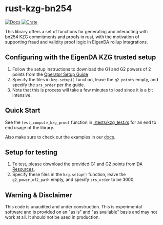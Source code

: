 # rust-kzg-bn254

[![Docs](https://docs.rs/rust-kzg-bn254/badge.svg)](https://docs.rs/rust-kzg-bn254/latest/rust_kzg_bn254/)
[![Crate](https://img.shields.io/crates/v/rust-kzg-bn254.svg)](https://crates.io/crates/rust-kzg-bn254)

This library offers a set of functions for generating and interacting with bn254 KZG commitments and proofs in rust, with the motivation of supporting fraud and validity proof logic in EigenDA rollup integrations.

## Configuring with the EigenDA KZG trusted setup

1. Follow the setup instructions to download the G1 and G2 powers of 2 points from the [Operator Setup Guide](https://github.com/Layr-Labs/eigenda-operator-setup)
2. Specify the files in `kzg.setup()` function, leave the `g2_points` empty, and specify the `srs_order` per the guide.
3. Note that this is process will take a few minutes to load since it is a bit intensive.

## Quick Start

See the `test_compute_kzg_proof` function in [./tests/kzg_test.rs](./tests/kzg_test.rs) for an end to end usage of the library.

Also make sure to check out the examples in our [docs](https://docs.rs/rust-kzg-bn254/latest/rust_kzg_bn254/).

## Setup for testing

1. To test, please download the provided G1 and G2 points from [DA Resources](https://github.com/Layr-Labs/eigenda/tree/master/inabox/resources/kzg),
2. Specify these files in the `kzg.setup()` function, leave the `g2_power_of2_path` empty, and specify `srs_order` to be 3000.

## Warning & Disclaimer

This code is unaudited and under construction. This is experimental software and is provided on an "as is" and "as available" basis and may not work at all. It should not be used in production.